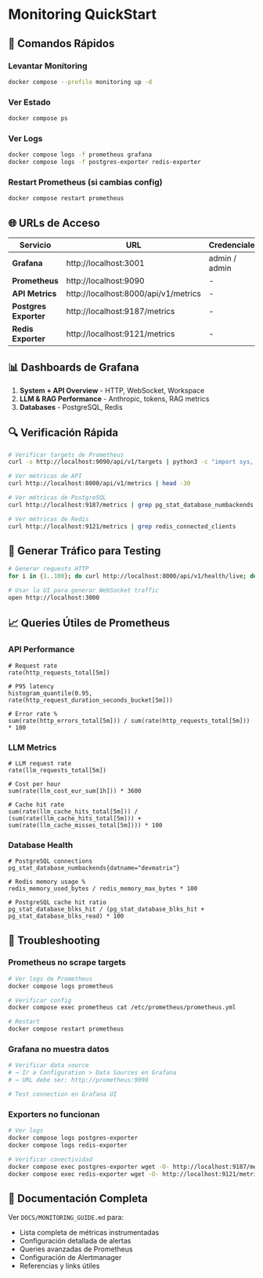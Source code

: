 # Monitoring QuickStart

## 🚀 Comandos Rápidos

### Levantar Monitoring
```bash
docker compose --profile monitoring up -d
```

### Ver Estado
```bash
docker compose ps
```

### Ver Logs
```bash
docker compose logs -f prometheus grafana
docker compose logs -f postgres-exporter redis-exporter
```

### Restart Prometheus (si cambias config)
```bash
docker compose restart prometheus
```

## 🌐 URLs de Acceso

| Servicio | URL | Credenciales |
|----------|-----|--------------|
| **Grafana** | http://localhost:3001 | admin / admin |
| **Prometheus** | http://localhost:9090 | - |
| **API Metrics** | http://localhost:8000/api/v1/metrics | - |
| **Postgres Exporter** | http://localhost:9187/metrics | - |
| **Redis Exporter** | http://localhost:9121/metrics | - |

## 📊 Dashboards de Grafana

1. **System + API Overview** - HTTP, WebSocket, Workspace
2. **LLM & RAG Performance** - Anthropic, tokens, RAG metrics
3. **Databases** - PostgreSQL, Redis

## 🔍 Verificación Rápida

```bash
# Verificar targets de Prometheus
curl -s http://localhost:9090/api/v1/targets | python3 -c "import sys, json; data = json.load(sys.stdin); [print(f\"{t['labels']['job']:20} → {t['health']}\") for t in data['data']['activeTargets']]"

# Ver métricas de API
curl http://localhost:8000/api/v1/metrics | head -30

# Ver métricas de PostgreSQL
curl http://localhost:9187/metrics | grep pg_stat_database_numbackends

# Ver métricas de Redis
curl http://localhost:9121/metrics | grep redis_connected_clients
```

## 🎯 Generar Tráfico para Testing

```bash
# Generar requests HTTP
for i in {1..100}; do curl http://localhost:8000/api/v1/health/live; done

# Usar la UI para generar WebSocket traffic
open http://localhost:3000
```

## 📈 Queries Útiles de Prometheus

### API Performance
```promql
# Request rate
rate(http_requests_total[5m])

# P95 latency
histogram_quantile(0.95, rate(http_request_duration_seconds_bucket[5m]))

# Error rate %
sum(rate(http_errors_total[5m])) / sum(rate(http_requests_total[5m])) * 100
```

### LLM Metrics
```promql
# LLM request rate
rate(llm_requests_total[5m])

# Cost per hour
sum(rate(llm_cost_eur_sum[1h])) * 3600

# Cache hit rate
sum(rate(llm_cache_hits_total[5m])) / (sum(rate(llm_cache_hits_total[5m])) + sum(rate(llm_cache_misses_total[5m]))) * 100
```

### Database Health
```promql
# PostgreSQL connections
pg_stat_database_numbackends{datname="devmatrix"}

# Redis memory usage %
redis_memory_used_bytes / redis_memory_max_bytes * 100

# PostgreSQL cache hit ratio
pg_stat_database_blks_hit / (pg_stat_database_blks_hit + pg_stat_database_blks_read) * 100
```

## 🔧 Troubleshooting

### Prometheus no scrape targets
```bash
# Ver logs de Prometheus
docker compose logs prometheus

# Verificar config
docker compose exec prometheus cat /etc/prometheus/prometheus.yml

# Restart
docker compose restart prometheus
```

### Grafana no muestra datos
```bash
# Verificar data source
# → Ir a Configuration > Data Sources en Grafana
# → URL debe ser: http://prometheus:9090

# Test connection en Grafana UI
```

### Exporters no funcionan
```bash
# Ver logs
docker compose logs postgres-exporter
docker compose logs redis-exporter

# Verificar conectividad
docker compose exec postgres-exporter wget -O- http://localhost:9187/metrics
docker compose exec redis-exporter wget -O- http://localhost:9121/metrics
```

## 📖 Documentación Completa

Ver `DOCS/MONITORING_GUIDE.md` para:
- Lista completa de métricas instrumentadas
- Configuración detallada de alertas
- Queries avanzadas de Prometheus
- Configuración de Alertmanager
- Referencias y links útiles
